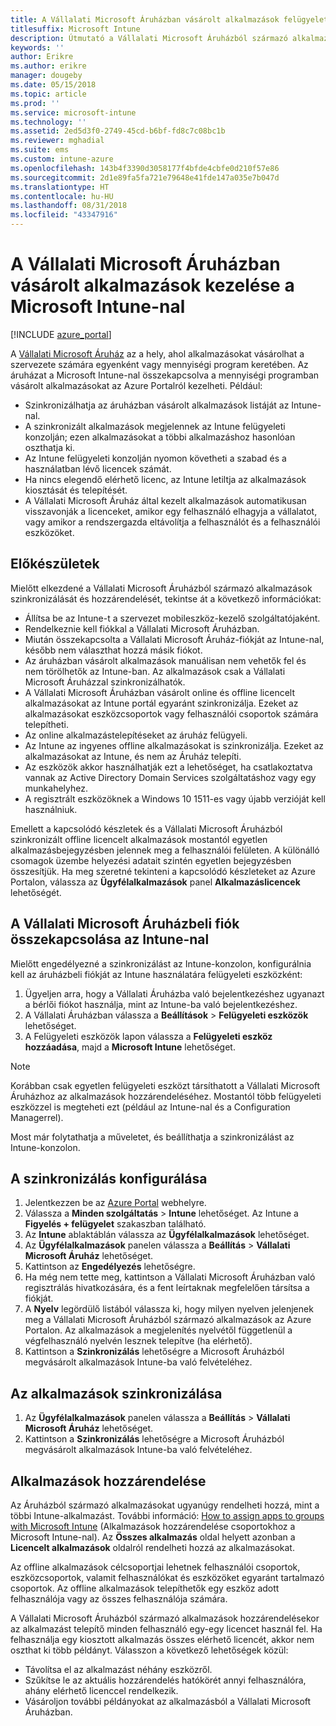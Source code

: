 ```yaml
---
title: A Vállalati Microsoft Áruházban vásárolt alkalmazások felügyelete
titlesuffix: Microsoft Intune
description: Útmutató a Vállalati Microsoft Áruházból származó alkalmazások Intune-ba való szinkronizálásához, és ezután azok kiosztásához és nyomon követéséhez.
keywords: ''
author: Erikre
ms.author: erikre
manager: dougeby
ms.date: 05/15/2018
ms.topic: article
ms.prod: ''
ms.service: microsoft-intune
ms.technology: ''
ms.assetid: 2ed5d3f0-2749-45cd-b6bf-fd8c7c08bc1b
ms.reviewer: mghadial
ms.suite: ems
ms.custom: intune-azure
ms.openlocfilehash: 143b4f3390d3058177f4bfde4cbfe0d210f57e86
ms.sourcegitcommit: 2d1e89fa5fa721e79648e41fde147a035e7b047d
ms.translationtype: HT
ms.contentlocale: hu-HU
ms.lasthandoff: 08/31/2018
ms.locfileid: "43347916"
---
```

# <a name="how-to-manage-apps-you-purchased-from-the-microsoft-store-for-business-with-microsoft-intune"></a>A Vállalati Microsoft Áruházban vásárolt alkalmazások kezelése a Microsoft Intune-nal

[!INCLUDE [azure_portal](./includes/azure_portal.md)]

A [Vállalati Microsoft Áruház](https://www.microsoft.com/business-store) az a hely, ahol alkalmazásokat vásárolhat a szervezete számára egyenként vagy mennyiségi program keretében. Az áruházat a Microsoft Intune-nal összekapcsolva a mennyiségi programban vásárolt alkalmazásokat az Azure Portalról kezelheti. Például:
* Szinkronizálhatja az áruházban vásárolt alkalmazások listáját az Intune-nal.
* A szinkronizált alkalmazások megjelennek az Intune felügyeleti konzolján; ezen alkalmazásokat a többi alkalmazáshoz hasonlóan oszthatja ki.
* Az Intune felügyeleti konzolján nyomon követheti a szabad és a használatban lévő licencek számát.
* Ha nincs elegendő elérhető licenc, az Intune letiltja az alkalmazások kiosztását és telepítését.
* A Vállalati Microsoft Áruház által kezelt alkalmazások automatikusan visszavonják a licenceket, amikor egy felhasználó elhagyja a vállalatot, vagy amikor a rendszergazda eltávolítja a felhasználót és a felhasználói eszközöket.

## <a name="before-you-start"></a>Előkészületek

Mielőtt elkezdené a Vállalati Microsoft Áruházból származó alkalmazások szinkronizálását és hozzárendelését, tekintse át a következő információkat:

- Állítsa be az Intune-t a szervezet mobileszköz-kezelő szolgáltatójaként.
- Rendelkeznie kell fiókkal a Vállalati Microsoft Áruházban.
- Miután összekapcsolta a Vállalati Microsoft Áruház-fiókját az Intune-nal, később nem választhat hozzá másik fiókot.
- Az áruházban vásárolt alkalmazások manuálisan nem vehetők fel és nem törölhetők az Intune-ban. Az alkalmazások csak a Vállalati Microsoft Áruházzal szinkronizálhatók.
- A Vállalati Microsoft Áruházban vásárolt online és offline licencelt alkalmazásokat az Intune portál egyaránt szinkronizálja. Ezeket az alkalmazásokat eszközcsoportok vagy felhasználói csoportok számára telepítheti. 
- Az online alkalmazástelepítéseket az áruház felügyeli.
- Az Intune az ingyenes offline alkalmazásokat is szinkronizálja. Ezeket az alkalmazásokat az Intune, és nem az Áruház telepíti.
- Az eszközök akkor használhatják ezt a lehetőséget, ha csatlakoztatva vannak az Active Directory Domain Services szolgáltatáshoz vagy egy munkahelyhez.
- A regisztrált eszközöknek a Windows 10 1511-es vagy újabb verzióját kell használniuk.

Emellett a kapcsolódó készletek és a Vállalati Microsoft Áruházból szinkronizált offline licencelt alkalmazások mostantól egyetlen alkalmazásbejegyzésben jelennek meg a felhasználói felületen. A különálló csomagok üzembe helyezési adatait szintén egyetlen bejegyzésben összesítjük. Ha meg szeretné tekinteni a kapcsolódó készleteket az Azure Portalon, válassza az **Ügyfélalkalmazások** panel **Alkalmazáslicencek** lehetőségét.

## <a name="associate-your-microsoft-store-for-business-account-with-intune"></a>A Vállalati Microsoft Áruházbeli fiók összekapcsolása az Intune-nal
Mielőtt engedélyezné a szinkronizálást az Intune-konzolon, konfigurálnia kell az áruházbeli fiókját az Intune használatára felügyeleti eszközként:
1. Ügyeljen arra, hogy a Vállalati Áruházba való bejelentkezéshez ugyanazt a bérlői fiókot használja, mint az Intune-ba való bejelentkezéshez.
2. A Vállalati Áruházban válassza a **Beállítások** > **Felügyeleti eszközök** lehetőséget.
3. A Felügyeleti eszközök lapon válassza a **Felügyeleti eszköz hozzáadása**, majd a **Microsoft Intune** lehetőséget.

> [!NOTE]
> Korábban csak egyetlen felügyeleti eszközt társíthatott a Vállalati Microsoft Áruházhoz az alkalmazások hozzárendeléséhez. Mostantól több felügyeleti eszközzel is megteheti ezt (például az Intune-nal és a Configuration Managerrel).

Most már folytathatja a műveletet, és beállíthatja a szinkronizálást az Intune-konzolon.

## <a name="configure-synchronization"></a>A szinkronizálás konfigurálása

1. Jelentkezzen be az [Azure Portal](https://portal.azure.com) webhelyre.
2. Válassza a **Minden szolgáltatás** > **Intune** lehetőséget. Az Intune a **Figyelés + felügyelet** szakaszban található.
3. Az **Intune** ablaktáblán válassza az **Ügyfélalkalmazások** lehetőséget.
1. Az **Ügyfélalkalmazások** panelen válassza a **Beállítás** > **Vállalati Microsoft Áruház** lehetőséget.
2. Kattintson az **Engedélyezés** lehetőségre.
3. Ha még nem tette meg, kattintson a Vállalati Microsoft Áruházban való regisztrálás hivatkozására, és a fent leírtaknak megfelelően társítsa a fiókját.
5. A **Nyelv** legördülő listából válassza ki, hogy milyen nyelven jelenjenek meg a Vállalati Microsoft Áruházból származó alkalmazások az Azure Portalon. Az alkalmazások a megjelenítés nyelvétől függetlenül a végfelhasználó nyelvén lesznek telepítve (ha elérhető).
6. Kattintson a **Szinkronizálás** lehetőségre a Microsoft Áruházból megvásárolt alkalmazások Intune-ba való felvételéhez.

## <a name="synchronize-apps"></a>Az alkalmazások szinkronizálása

1. Az **Ügyfélalkalmazások** panelen válassza a **Beállítás** > **Vállalati Microsoft Áruház** lehetőséget.
2. Kattintson a **Szinkronizálás** lehetőségre a Microsoft Áruházból megvásárolt alkalmazások Intune-ba való felvételéhez.

## <a name="assign-apps"></a>Alkalmazások hozzárendelése

Az Áruházból származó alkalmazásokat ugyanúgy rendelheti hozzá, mint a többi Intune-alkalmazást. További információ: [How to assign apps to groups with Microsoft Intune](apps-deploy.md) (Alkalmazások hozzárendelése csoportokhoz a Microsoft Intune-nal). Az **Összes alkalmazás** oldal helyett azonban a **Licencelt alkalmazások** oldalról rendelheti hozzá az alkalmazásokat.

Az offline alkalmazások célcsoportjai lehetnek felhasználói csoportok, eszközcsoportok, valamit felhasználókat és eszközöket egyaránt tartalmazó csoportok.
Az offline alkalmazások telepíthetők egy eszköz adott felhasználója vagy az összes felhasználója számára. 


A Vállalati Microsoft Áruházból származó alkalmazások hozzárendelésekor az alkalmazást telepítő minden felhasználó egy-egy licencet használ fel. Ha felhasználja egy kiosztott alkalmazás összes elérhető licencét, akkor nem oszthat ki több példányt. Válasszon a következő lehetőségek közül:
* Távolítsa el az alkalmazást néhány eszközről.
* Szűkítse le az aktuális hozzárendelés hatókörét annyi felhasználóra, ahány elérhető licenccel rendelkezik.
* Vásároljon további példányokat az alkalmazásból a Vállalati Microsoft Áruházban.


